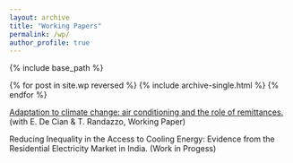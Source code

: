 ```yaml
---
layout: archive
title: "Working Papers"
permalink: /wp/
author_profile: true
---
```


{% include base_path %}

{% for post in site.wp reversed %}
  {% include archive-single.html %}
{% endfor %}

[Adaptation to climate change: air conditioning and the role of remittances.](https://fpavanello.github.io/files/Randazzo_et_al_WP.pdf) (with E. De Cian & T. Randazzo, Working Paper)

Reducing Inequality in the Access to Cooling Energy: Evidence from the Residential Electricity Market in India. (Work in Progess)
